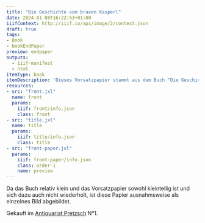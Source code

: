 ```yaml
---
title: "Die Geschichte vom braven Kasperl"
date: 2024-01-08T16:22:53+01:00
iiifContext: http://iiif.io/api/image/2/context.json
draft: true
tags:
- Book
- bookEndPaper
preview: endpaper
outputs:
  - iiif-manifest
  - html
itemType: book
itemDescription: 'Dieses Vorsatzpapier stammt aus dem Buch "Die Geschichte vom braven Kasperl und dem schönen Annerl" von Clemens Brentano, mit Lithographien von Carl Schulda, erschienen 1920 beim Verlag Paul Knepler, Wien. <a class="worldcat" href="https://search.worldcat.org/de/title/163022841">&nbsp;</a>'
resources:
- src: "front.jxl"
  name: front
  params:
    iiif: front/info.json
    class: front
- src: "title.jxl"
  name: title
  params:
    iiif: title/info.json
    class: title
- src: "front-paper.jxl"
  params:
    iiif: front-paper/info.json
    class: order-1
    name: preview
---
```


Da das Buch relativ klein und das Vorsatzpapier sowohl kleinteilig ist und sich dazu auch nicht wiederholt, ist diese Papier ausnahmsweise als einzelnes Bild abgebildet.

<!--more-->
<div class="source">
Gekauft im <a target="_blank" href="https://antiquariat-pretzsch.de/">Antiquariat Pretzsch</a> N°1.
</div>
